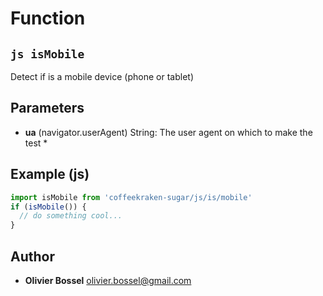 
# Function


## ```js isMobile ```


Detect if is a mobile device (phone or tablet)

## Parameters

- **ua** (navigator.userAgent) String: The user agent on which to make the test *



## Example (js)

```js
import isMobile from 'coffeekraken-sugar/js/is/mobile'
if (isMobile()) {
  // do something cool...
}
```


## Author
- **Olivier Bossel** <a href="mailto:olivier.bossel@gmail.com">olivier.bossel@gmail.com</a> 



